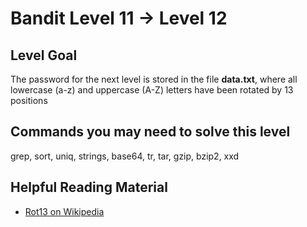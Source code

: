 # Bandit Level 11 → Level 12

## Level Goal

The password for the next level is stored in the file **data.txt**, where all lowercase (a-z) and uppercase (A-Z) letters have been rotated by 13 positions

## Commands you may need to solve this level

grep, sort, uniq, strings, base64, tr, tar, gzip, bzip2, xxd

## Helpful Reading Material

- [Rot13 on Wikipedia](https://en.wikipedia.org/wiki/Rot13)
